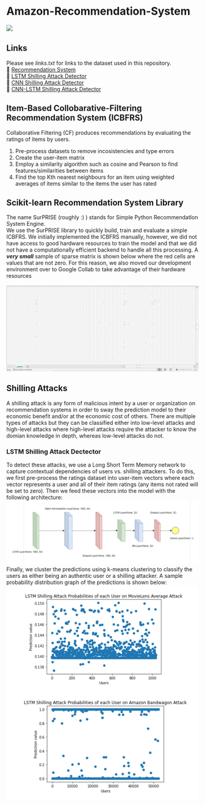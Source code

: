 # Amazon-Recommendation-System

![](roadmap.JPG)

## Links
Please see _*links.txt*_ for links to the dataset used in this repository. <br/>
:link: [Recommendation System](https://colab.research.google.com/drive/19Qat-59Rz7laqR9NSibKeBcxBSBtFptx?usp=sharing) <br/>
:link: [LSTM Shilling Attack Detector](https://colab.research.google.com/drive/1oA1rTGMnUxWPxsm3rWcF8cNecQDPX8yw?usp=sharing) <br/>
:link: [CNN Shilling Attack Detector](https://colab.research.google.com/drive/1E6D4UKCTQL7YVbmplVCWP_BcgSSdCC07?usp=sharing) <br/>
:link: [CNN-LSTM Shilling Attack Detector](https://colab.research.google.com/drive/183Z421C9Tuh52-CHn5HEmmAE9jlmpEb-?usp=sharing)



## Item-Based Collobarative-Filtering Recommendation System (ICBFRS)
Collaborative Filtering (CF) produces recommendations by evaluating the ratings of items by users.<br/>
1) Pre-process datasets to remove incosistencies and type errors
2) Create the user-item matrix
3) Employ a similarity algorithm such as cosine and Pearson to find features/similarities between items
4) Find the top Kth nearest neighbours for an item using weighted averages of items similar to the items the user has rated


## Scikit-learn Recommendation System Library
The name SurPRISE (roughly :) ) stands for Simple Python RecommendatIon System Engine. <br/>
We use the SurPRISE library to quickly build, train and evaluate a simple ICBFRS.
We initially implemented the ICBFRS manually, however, we did not have access to good hardware
resources to train the model and that we did not have a computationally efficient backend to handle all this processing. A _**very small**_ sample of sparse matrix is shown below where the red cells are values that are not zero. For this reason, we also moved our development environment over to Google Collab to take advantage of their hardware resources<br/><br/>
![](sparse_matrix.JPG)
<br/>

## Shilling Attacks
A shilling attack is any form of malicious intent by a user or organization on recommendation systems in order to sway the prediction model to their economic benefit and/or at the economic cost of others. There are multiple types of attacks but they can be classified either into low-level attacks and high-level attacks where high-level attacks require the attacker to know the domian knowledge in depth, whereas low-level attacks do not. <br/>

### LSTM Shilling Attack Dectector
To detect these attacks, we use a Long Short Term Memory network to capture contextual dependencies of users vs. shilling attackers. To do this, we first pre-process the ratings dataset into user-item vectors where each vector represents a user and all of their item ratings (any items not rated will be set to zero). Then we feed these vectors into the model with the following architecture: <br/>
![](lstm_architecture.JPG)
<br/>
Finally, we cluster the predictions using k-means clustering to classify the users as either being an authentic user or a shilling attacker. A sample probability distribution graph of the predictions is shown below: </br>
![](lstm_probability_distribution.JPG)

